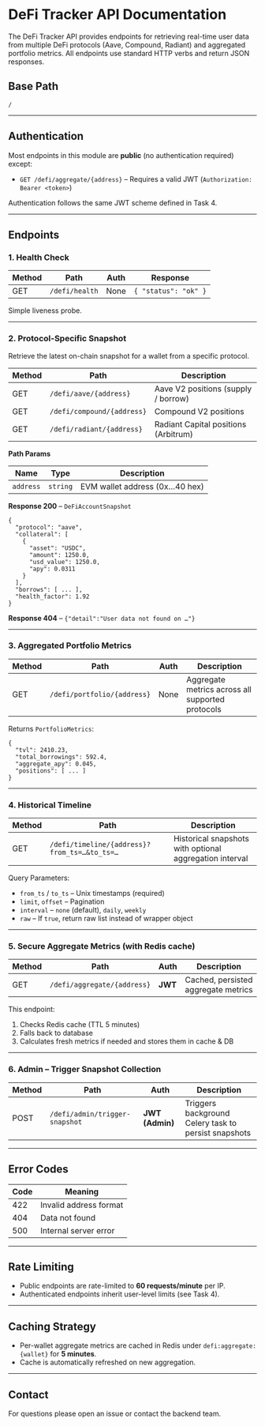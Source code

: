 # DeFi Tracker API Documentation

The DeFi Tracker API provides endpoints for retrieving real-time user data from multiple DeFi protocols (Aave, Compound, Radiant) and aggregated portfolio metrics. All endpoints use standard HTTP verbs and return JSON responses.

## Base Path

```
/
```

---

## Authentication

Most endpoints in this module are **public** (no authentication required) except:

- `GET /defi/aggregate/{address}` – Requires a valid JWT (`Authorization: Bearer <token>`)

Authentication follows the same JWT scheme defined in Task 4.

---

## Endpoints

### 1. Health Check

| Method | Path           | Auth | Response             |
| ------ | -------------- | ---- | -------------------- |
| GET    | `/defi/health` | None | `{ "status": "ok" }` |

Simple liveness probe.

---

### 2. Protocol-Specific Snapshot

Retrieve the latest on-chain snapshot for a wallet from a specific protocol.

| Method | Path                       | Description                          |
| ------ | -------------------------- | ------------------------------------ |
| GET    | `/defi/aave/{address}`     | Aave V2 positions (supply / borrow)  |
| GET    | `/defi/compound/{address}` | Compound V2 positions                |
| GET    | `/defi/radiant/{address}`  | Radiant Capital positions (Arbitrum) |

**Path Params**

| Name      | Type     | Description                    |
| --------- | -------- | ------------------------------ |
| `address` | `string` | EVM wallet address (0x…40 hex) |

**Response 200** – `DeFiAccountSnapshot`

```jsonc
{
  "protocol": "aave",
  "collateral": [
    {
      "asset": "USDC",
      "amount": 1250.0,
      "usd_value": 1250.0,
      "apy": 0.0311
    }
  ],
  "borrows": [ ... ],
  "health_factor": 1.92
}
```

**Response 404** – `{"detail":"User data not found on …"}`

---

### 3. Aggregated Portfolio Metrics

| Method | Path                        | Auth | Description                                      |
| ------ | --------------------------- | ---- | ------------------------------------------------ |
| GET    | `/defi/portfolio/{address}` | None | Aggregate metrics across all supported protocols |

Returns `PortfolioMetrics`:

```jsonc
{
  "tvl": 2410.23,
  "total_borrowings": 592.4,
  "aggregate_apy": 0.045,
  "positions": [ ... ]
}
```

---

### 4. Historical Timeline

| Method | Path                                         | Description                                             |
| ------ | -------------------------------------------- | ------------------------------------------------------- |
| GET    | `/defi/timeline/{address}?from_ts=…&to_ts=…` | Historical snapshots with optional aggregation interval |

Query Parameters:

- `from_ts` / `to_ts` – Unix timestamps (required)
- `limit`, `offset` – Pagination
- `interval` – `none` (default), `daily`, `weekly`
- `raw` – If `true`, return raw list instead of wrapper object

---

### 5. Secure Aggregate Metrics (with Redis cache)

| Method | Path                        | Auth    | Description                         |
| ------ | --------------------------- | ------- | ----------------------------------- |
| GET    | `/defi/aggregate/{address}` | **JWT** | Cached, persisted aggregate metrics |

This endpoint:

1. Checks Redis cache (TTL 5 minutes)
2. Falls back to database
3. Calculates fresh metrics if needed and stores them in cache & DB

---

### 6. Admin – Trigger Snapshot Collection

| Method | Path                           | Auth            | Description                                          |
| ------ | ------------------------------ | --------------- | ---------------------------------------------------- |
| POST   | `/defi/admin/trigger-snapshot` | **JWT (Admin)** | Triggers background Celery task to persist snapshots |

---

## Error Codes

| Code | Meaning                |
| ---- | ---------------------- |
| 422  | Invalid address format |
| 404  | Data not found         |
| 500  | Internal server error  |

---

## Rate Limiting

- Public endpoints are rate-limited to **60 requests/minute** per IP.
- Authenticated endpoints inherit user-level limits (see Task 4).

---

## Caching Strategy

- Per-wallet aggregate metrics are cached in Redis under `defi:aggregate:{wallet}` for **5 minutes**.
- Cache is automatically refreshed on new aggregation.

---

## Contact

For questions please open an issue or contact the backend team.
